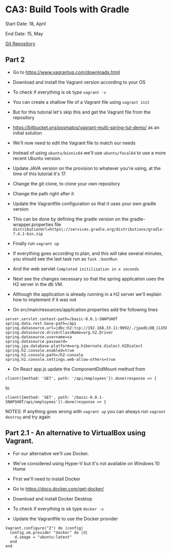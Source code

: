 # CA3: Build Tools with Gradle

Start Date: 18, April

End Date: 15, May

[Git Repository](https://github.com/SwitchQA/devops-23-24-JPE-1222637)

## Part 2

* Go to https://www.vagrantup.com/downloads.html
* Download and install the Vagrant version according to your OS
* To check if everything is ok type ```vagrant -v```

* You can create a shallow file of a Vagrant file using ```vagrant init```
* But for this tutorial let's skip this and get the Vagrant file from the repository
* https://bitbucket.org/pssmatos/vagrant-multi-spring-tut-demo/ as an
  initial solution


* We'll now need to edit the Vagrant file to match our needs
* Instead of using ```ubuntu/bionic64``` we'll use ```ubuntu/focal64``` to use a more recent Ubuntu version.
* Update JAVA version on the provision to whatever you're using, at the time of this tutorial it's 17.
* Change the git clone, to clone your own repository
* Change the path right after it
* Update the Vagrantfile configuration so that it uses your own gradle version
* This can be done by defining the gradle version on the gradle-wrapper.properties file
  ```distributionUrl=https\://services.gradle.org/distributions/gradle-7.4.1-bin.zip```


* Finally run ```vagrant up```
* If everything goes according to plan, and this will take several minutes, 
you should see the last task run as
```Task :bootRun```
* And the web servlet ```Completed initilization in x seconds```

* Next see the changes
  necessary so that the spring application uses the H2 server in the db VM.
* Although the application is already running in a H2 server we'll explain how to implement if it was not


* On src/main/resources/application.properties add the following lines
```
server.servlet.context-path=/basic-0.0.1-SNAPSHOT
spring.data.rest.base-path=/api
spring.datasource.url=jdbc:h2:tcp://192.168.33.11:9092/./jpadb;DB_CLOSE_DELAY=-1;DB_CLOSE_ON_EXIT=FALSE
spring.datasource.driverClassName=org.h2.Driver
spring.datasource.username=sa
spring.datasource.password=
spring.jpa.database-platform=org.hibernate.dialect.H2Dialect
spring.h2.console.enabled=true
spring.h2.console.path=/h2-console
spring.h2.console.settings.web-allow-others=true
```

* On React app.js update the ComponentDidMount method from
```
client({method: 'GET', path: '/api/employees'}).done(response => {
```
to
```
client({method: 'GET', path: '/basic-0.0.1-SNAPSHOT/api/employees'}).done(response => {
```
NOTES: If anything goes wrong with ```vagrant up``` you can always run ```vagrant destroy``` and try again

## Part 2.1 - An alternative to VirtualBox using Vagrant.

* For our alternative we'll use Docker.
* We've considered using Hyper-V but it's not available on Windows 10 Home

* First we'll need to install Docker
* Go to https://docs.docker.com/get-docker/
* Download and install Docker Desktop
* To check if everything is ok type ```docker -v```

* Update the Vagrantfile to use the Docker provider
```
Vagrant.configure("2") do |config|
  config.vm.provider "docker" do |d|
    d.image = "ubuntu:latest"
  end
end
```

